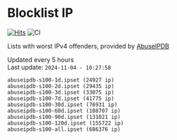 # Blocklist IP

[![Hits](https://hits.seeyoufarm.com/api/count/incr/badge.svg?url=https%3A%2F%2Fgithub.com%2Fborestad%2Fblocklist-ip%2F&count_bg=%2379C83D&title_bg=%23555555&icon=&icon_color=%23E7E7E7&title=hits&edge_flat=false)](https://hits.seeyoufarm.com)  ![CI](https://img.shields.io/github/workflow/status/borestad/blocklist-ip/CI?style=flat-square)

Lists with worst IPv4 offenders, provided by [AbuseIPDB](https://www.abuseipdb.com/)

<!-- FOOTER-PLACEHOLDER -->
Updated every 5 hours<br>
Last update: `2024-11-04 - 10:27:58`
```
abuseipdb-s100-1d.ipset (24927 ip)
abuseipdb-s100-2d.ipset (29435 ip)
abuseipdb-s100-3d.ipset (33075 ip)
abuseipdb-s100-7d.ipset (41775 ip)
abuseipdb-s100-30d.ipset (76931 ip)
abuseipdb-s100-60d.ipset (108707 ip)
abuseipdb-s100-90d.ipset (131021 ip)
abuseipdb-s100-120d.ipset (155722 ip)
abuseipdb-s100-all.ipset (686376 ip)
```

